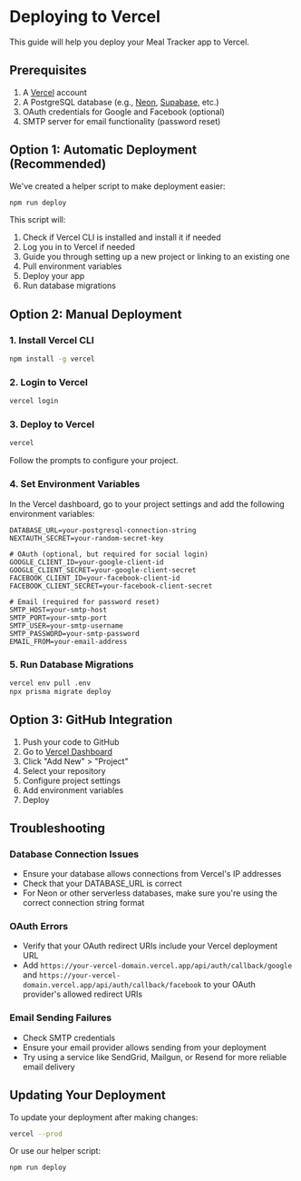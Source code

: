 # Deploying to Vercel

This guide will help you deploy your Meal Tracker app to Vercel.

## Prerequisites

1. A [Vercel](https://vercel.com) account
2. A PostgreSQL database (e.g., [Neon](https://neon.tech), [Supabase](https://supabase.com), etc.)
3. OAuth credentials for Google and Facebook (optional)
4. SMTP server for email functionality (password reset)

## Option 1: Automatic Deployment (Recommended)

We've created a helper script to make deployment easier:

```bash
npm run deploy
```

This script will:
1. Check if Vercel CLI is installed and install it if needed
2. Log you in to Vercel if needed
3. Guide you through setting up a new project or linking to an existing one
4. Pull environment variables
5. Deploy your app
6. Run database migrations

## Option 2: Manual Deployment

### 1. Install Vercel CLI

```bash
npm install -g vercel
```

### 2. Login to Vercel

```bash
vercel login
```

### 3. Deploy to Vercel

```bash
vercel
```

Follow the prompts to configure your project.

### 4. Set Environment Variables

In the Vercel dashboard, go to your project settings and add the following environment variables:

```
DATABASE_URL=your-postgresql-connection-string
NEXTAUTH_SECRET=your-random-secret-key

# OAuth (optional, but required for social login)
GOOGLE_CLIENT_ID=your-google-client-id
GOOGLE_CLIENT_SECRET=your-google-client-secret
FACEBOOK_CLIENT_ID=your-facebook-client-id
FACEBOOK_CLIENT_SECRET=your-facebook-client-secret

# Email (required for password reset)
SMTP_HOST=your-smtp-host
SMTP_PORT=your-smtp-port
SMTP_USER=your-smtp-username
SMTP_PASSWORD=your-smtp-password
EMAIL_FROM=your-email-address
```

### 5. Run Database Migrations

```bash
vercel env pull .env
npx prisma migrate deploy
```

## Option 3: GitHub Integration

1. Push your code to GitHub
2. Go to [Vercel Dashboard](https://vercel.com/dashboard)
3. Click "Add New" > "Project"
4. Select your repository
5. Configure project settings
6. Add environment variables
7. Deploy

## Troubleshooting

### Database Connection Issues

- Ensure your database allows connections from Vercel's IP addresses
- Check that your DATABASE_URL is correct
- For Neon or other serverless databases, make sure you're using the correct connection string format

### OAuth Errors

- Verify that your OAuth redirect URIs include your Vercel deployment URL
- Add `https://your-vercel-domain.vercel.app/api/auth/callback/google` and `https://your-vercel-domain.vercel.app/api/auth/callback/facebook` to your OAuth provider's allowed redirect URIs

### Email Sending Failures

- Check SMTP credentials
- Ensure your email provider allows sending from your deployment
- Try using a service like SendGrid, Mailgun, or Resend for more reliable email delivery

## Updating Your Deployment

To update your deployment after making changes:

```bash
vercel --prod
```

Or use our helper script:

```bash
npm run deploy
``` 